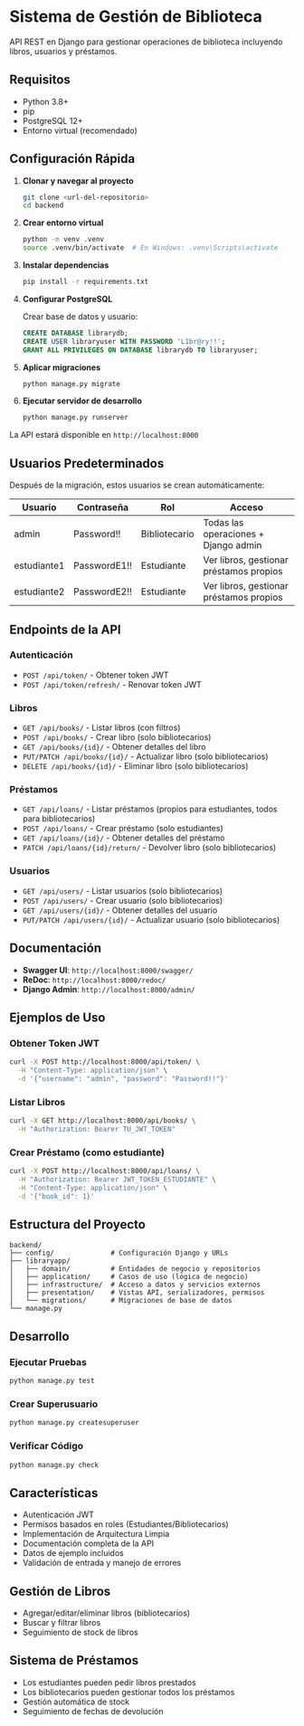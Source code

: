 # Sistema de Gestión de Biblioteca

API REST en Django para gestionar operaciones de biblioteca incluyendo libros, usuarios y préstamos.

## Requisitos

- Python 3.8+
- pip
- PostgreSQL 12+
- Entorno virtual (recomendado)

## Configuración Rápida

1. **Clonar y navegar al proyecto**
   ```bash
   git clone <url-del-repositorio>
   cd backend
   ```

2. **Crear entorno virtual**
   ```bash
   python -m venv .venv
   source .venv/bin/activate  # En Windows: .venv\Scripts\activate
   ```

3. **Instalar dependencias**
   ```bash
   pip install -r requirements.txt
   ```

4. **Configurar PostgreSQL**
   
   Crear base de datos y usuario:
   ```sql
   CREATE DATABASE librarydb;
   CREATE USER libraryuser WITH PASSWORD 'L1br@ry!!';
   GRANT ALL PRIVILEGES ON DATABASE librarydb TO libraryuser;
   ```

5. **Aplicar migraciones**
   ```bash
   python manage.py migrate
   ```

6. **Ejecutar servidor de desarrollo**
   ```bash
   python manage.py runserver
   ```

La API estará disponible en `http://localhost:8000`

## Usuarios Predeterminados

Después de la migración, estos usuarios se crean automáticamente:

| Usuario | Contraseña | Rol | Acceso |
|---------|------------|-----|--------|
| admin | Password!! | Bibliotecario | Todas las operaciones + Django admin |
| estudiante1 | PasswordE1!! | Estudiante | Ver libros, gestionar préstamos propios |
| estudiante2 | PasswordE2!! | Estudiante | Ver libros, gestionar préstamos propios |

## Endpoints de la API

### Autenticación
- `POST /api/token/` - Obtener token JWT
- `POST /api/token/refresh/` - Renovar token JWT

### Libros
- `GET /api/books/` - Listar libros (con filtros)
- `POST /api/books/` - Crear libro (solo bibliotecarios)
- `GET /api/books/{id}/` - Obtener detalles del libro
- `PUT/PATCH /api/books/{id}/` - Actualizar libro (solo bibliotecarios)
- `DELETE /api/books/{id}/` - Eliminar libro (solo bibliotecarios)

### Préstamos
- `GET /api/loans/` - Listar préstamos (propios para estudiantes, todos para bibliotecarios)
- `POST /api/loans/` - Crear préstamo (solo estudiantes)
- `GET /api/loans/{id}/` - Obtener detalles del préstamo
- `PATCH /api/loans/{id}/return/` - Devolver libro (solo bibliotecarios)

### Usuarios
- `GET /api/users/` - Listar usuarios (solo bibliotecarios)
- `POST /api/users/` - Crear usuario (solo bibliotecarios)
- `GET /api/users/{id}/` - Obtener detalles del usuario
- `PUT/PATCH /api/users/{id}/` - Actualizar usuario (solo bibliotecarios)

## Documentación

- **Swagger UI**: `http://localhost:8000/swagger/`
- **ReDoc**: `http://localhost:8000/redoc/`
- **Django Admin**: `http://localhost:8000/admin/`

## Ejemplos de Uso

### Obtener Token JWT
```bash
curl -X POST http://localhost:8000/api/token/ \
  -H "Content-Type: application/json" \
  -d '{"username": "admin", "password": "Password!!"}'
```

### Listar Libros
```bash
curl -X GET http://localhost:8000/api/books/ \
  -H "Authorization: Bearer TU_JWT_TOKEN"
```

### Crear Préstamo (como estudiante)
```bash
curl -X POST http://localhost:8000/api/loans/ \
  -H "Authorization: Bearer JWT_TOKEN_ESTUDIANTE" \
  -H "Content-Type: application/json" \
  -d '{"book_id": 1}'
```

## Estructura del Proyecto

```
backend/
├── config/              # Configuración Django y URLs
├── libraryapp/
│   ├── domain/          # Entidades de negocio y repositorios
│   ├── application/     # Casos de uso (lógica de negocio)
│   ├── infrastructure/  # Acceso a datos y servicios externos
│   ├── presentation/    # Vistas API, serializadores, permisos
│   └── migrations/      # Migraciones de base de datos
└── manage.py
```

## Desarrollo

### Ejecutar Pruebas
```bash
python manage.py test
```

### Crear Superusuario
```bash
python manage.py createsuperuser
```

### Verificar Código
```bash
python manage.py check
```

## Características

- Autenticación JWT
- Permisos basados en roles (Estudiantes/Bibliotecarios)
- Implementación de Arquitectura Limpia
- Documentación completa de la API
- Datos de ejemplo incluidos
- Validación de entrada y manejo de errores

## Gestión de Libros
- Agregar/editar/eliminar libros (bibliotecarios)
- Buscar y filtrar libros
- Seguimiento de stock de libros

## Sistema de Préstamos
- Los estudiantes pueden pedir libros prestados
- Los bibliotecarios pueden gestionar todos los préstamos
- Gestión automática de stock
- Seguimiento de fechas de devolución
